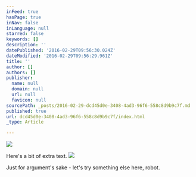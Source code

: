 ```yaml
---
inFeed: true
hasPage: true
inNav: false
inLanguage: null
starred: false
keywords: []
description: ''
datePublished: '2016-02-29T09:56:30.024Z'
dateModified: '2016-02-29T09:56:29.961Z'
title: ''
author: []
authors: []
publisher:
  name: null
  domain: null
  url: null
  favicon: null
sourcePath: _posts/2016-02-29-dcd45d0e-3408-4ad3-96f6-558c8d9b9c7f.md
published: true
url: dcd45d0e-3408-4ad3-96f6-558c8d9b9c7f/index.html
_type: Article

---
```

![](https://the-grid-user-content.s3-us-west-2.amazonaws.com/204c66f6-1790-4d6e-9660-2b959023e306.jpg)

Here's a bit of extra text.
![](https://the-grid-user-content.s3-us-west-2.amazonaws.com/0f16795b-b44b-4b48-ad8d-dc1036da1b5a.jpg)

Just for argument's sake - let's try something else here, robot.